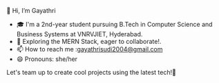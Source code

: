 👋 Hi, I’m Gayathri

- 🎓  I'm a 2nd-year student pursuing B.Tech in Computer Science and Business Systems at VNRVJIET, Hyderabad.
- 🌱 Exploring the MERN Stack, eager to collaborate!.
- 📫 How to reach me :gayathrisudi2004@gmail.com
- 😄 Pronouns: she/her
  
Let's team up to create cool projects using the latest tech!🚀
